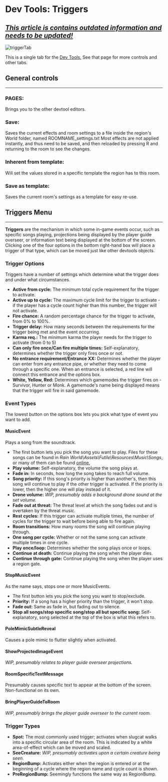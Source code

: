 # Dev Tools: Triggers

## ***<u>This article is contains outdated information and needs to be updated!</u>***

![triggerTab](../../../assets/regionDevelopment/devTools/triggerTab.png)

This is a single tab for the [Dev Tools.](Dev-Tools.html) See that page for more controls and other tabs.



## General controls

---

### PAGES:

Brings you to the other devtool editors.

### Save:

Saves the current effects and room settings to a file inside the region's World folder, named ROOMNAME_settings.txt Most effects are not applied instantly, and thus need to be saved, and then reloaded by pressing R and returning to the room to see the changes.

### Inherent from template:

Will set the values stored in a specific template the region has to this room.

### Save as template:

Saves the current room's settings as a template for easy re-use.



## Triggers Menu

---



**Triggers** are the mechanism in which some in-game events occur, such as specific songs playing, projections being displayed by the player guide overseer, or information text being displayed at the bottom of the screen. Clicking one of the four options in the bottom right-hand box will place a trigger of that type, which can be moved just like other devtools objects. 



### Trigger Options

Triggers have a number of settings which determine what the trigger does and under what circumstances. 

- **Active from cycle:** The minimum total cycle requirement for the trigger to activate. 
- **Active up to cycle:** The maximum cycle limit for the trigger to activate - if the player has a cycle count higher than this number, the trigger will not activate. 
- **Fire chance:** A random percentage chance for the trigger to activate, from 0% to 100%. 
- **Trigger delay:** How many seconds between the requirements for the trigger being met and the event occurring. 
- **Karma req.:** The minimum karma the player needs for the trigger to activate (from 0 to 5)
- **Can only fire once/Can fire multiple times:** Self-explanatory, determines whether the trigger only fires once or not. 
- **No entrance requirement/Entrance XX:** Determines whether the player can enter from any entrance pipe, or whether they need to come through a specific one. When an entrance is selected, a red line will connect this entrance and the options box. 
- **White, Yellow, Red:** Determines which gamemodes the trigger fires on - Survivor, Hunter or Monk. A gamemode's name being displayed means that the trigger will fire in said gamemode. 



### Event Types

The lowest button on the options box lets you pick what type of event you want to add. 



#### MusicEvent

Plays a song from the soundtrack. 

- The first button lets you pick the song you want to play. Files for these songs can be found in *Rain World\Assets\Futile\Resources\Music\Songs*, or many of them can be found [online.](https://www.youtube.com/playlist?list=PLPJWSVeszYFBo1oAXYgzGfJfewnGKgGna)
- **Play volume:** Self-explanatory, the volume the song plays at. 
- **Fade in:** In seconds, how long the song takes to reach full volume. 
- **Song priority:** If this song's priority is higher than another's, then this song will continue to play if the other trigger is activated. If the priority is lower, then the higher one will play instead of it. 
- **Drone volume:** *WIP, presumably adds a background drone sound at the set volume.*
- **Fade out at threat:** The threat level at which the song fades out and is overtaken by the threat music. 
- **Rest cycles:** If this trigger can activate multiple times, the number of cycles for the trigger to wait before being able to fire again. 
- **Room transitions:** How many rooms the song will continue playing through.
- **One song per cycle:** Whether or not the same song can activate multiple times in one cycle. 
- **Play once/loop:** Determines whether the song plays once or loops.  
- **Continue at death:** Continue playing the song when the player dies. 
- **Continue through gate:** Continue playing the song when the player uses a region gate. 



#### StopMusicEvent

As the name says, stops one or more MusicEvents. 

- The first button lets you pick the song you want to stop/exclude.
- **Priority:** If a song has a higher priority than the trigger, it won't stop. 
- **Fade out:** Same as fade in, but fading out to silence. 
- **Stop all songs/stop specific song/stop all but specific song:** Self-explanatory, song selected at the top of the box is what this refers to. 



#### **PoleMimicSubtleReveal**

Causes a pole mimic to flutter slightly when activated. 



#### **ShowProjectedImageEvent**

*WIP, presumably relates to player guide overseer projections.*



#### **RoomSpecificTextMessage**

Presumably causes specific text to appear at the bottom of the screen. Non-functional on its own. 



#### **BringPlayerGuideToRoom**

*WIP, presumably brings the player guide overseer to the current room.*



### Trigger Types

- **Spot:** The most commonly used trigger; activates when slugcat walks into a specific circular area of the room. This is indicated by a white area-of-effect which can be moved and scaled. 
- **SeeCreature:** *WIP, presumably activates upon a certain creature being seen.*
- **RegionBump:** Activates either when the region is entered or at the beginning of a cycle where the region name and cycle count is shown.
- **PreRegionBump:** Seemingly functions the same way as RegionBump. 